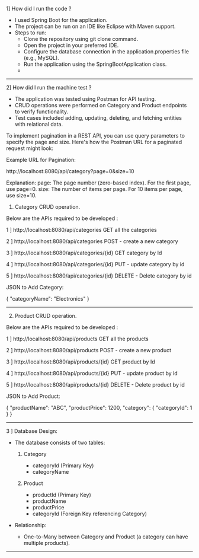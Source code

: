 1] How did I run the code ?

   - I used Spring Boot for the application.  
   - The project can be run on an IDE like Eclipse with Maven support.  
   - Steps to run:  
     - Clone the repository using git clone command.
     - Open the project in your preferred IDE.  
     - Configure the database connection in the application.properties file (e.g., MySQL).    
     - Run the application using the SpringBootApplication class.
     - 
---------------------------------------------------------------------------

2] How did I run the machine test ?  

   - The application was tested using Postman for API testing.  
   - CRUD operations were performed on Category and Product endpoints to verify functionality.  
   - Test cases included adding, updating, deleting, and fetching entities with relational data.


To implement pagination in a REST API, you can use query parameters to specify the page and size. Here's how the Postman URL for a paginated request might look:

Example URL for Pagination:

http://localhost:8080/api/category?page=0&size=10

Explanation:
page: The page number (zero-based index). For the first page, use page=0.
size: The number of items per page. For 10 items per page, use size=10.



1) Category CRUD operation.

Below are the APIs required to be developed :


1 ]  http://localhost:8080/api/categories           GET all the categories

2 ] http://localhost:8080/api/categories            POST - create a new category

3 ] http://localhost:8080/api/categories/{id}       GET category by Id

4 ] http://localhost:8080/api/categories/{id}       PUT - update category by id

5 ] http://localhost:8080/api/categories/{id}       DELETE - Delete category by id

JSON to Add Category:


{
  "categoryName": "Electronics"
}

----------------------------------------------------------------------------------------------------------------------------------------------
2) Product CRUD operation.

Below are the APIs required to be developed :


1 ]  http://localhost:8080/api/products           GET all the products

2 ]  http://localhost:8080/api/products           POST - create a new product

3 ]  http://localhost:8080/api/products/{id}      GET product by Id

4 ]  http://localhost:8080/api/products/{id}      PUT - update product by id

5 ]  http://localhost:8080/api/products/{id}      DELETE - Delete product by id



JSON to Add Product:

{
  "productName": "ABC",
  "productPrice": 1200,
  "category": {
    "categoryId": 1
  }
}

----------------------------------------------------------------------------------------------------

3 ] Database Design:
  
   - The database consists of two tables:  
     1. Category
        - categoryId (Primary Key)  
        - categoryName
 
     2. Product  
        - productId (Primary Key)  
        - productName  
        - productPrice  
        - categoryId (Foreign Key referencing Category) 
 
   - Relationship:  
     - One-to-Many between Category and Product (a category can have multiple products).
    
------------------------------------------------------------------------------------------------------
